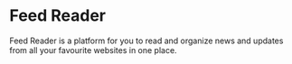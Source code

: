 Feed Reader
========================

Feed Reader is a platform for you to read and organize news and updates from all your favourite websites in one place.

